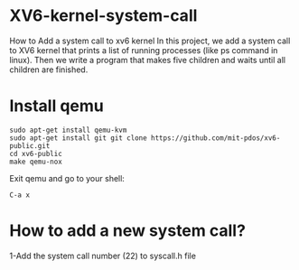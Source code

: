 # XV6-kernel-system-call
How to Add a system call to xv6 kernel
In this project, we add a system call to XV6 kernel that prints a list of running processes (like ps command in linux). Then we write a program that makes five children and waits until all children are finished.
# Install qemu
```
sudo apt-get install qemu-kvm
sudo apt-get install git git clone https://github.com/mit-pdos/xv6-public.git
cd xv6-public 
make qemu-nox
```
Exit qemu and go to your shell:
```
C-a x
```
# How to add a new system call?
1-Add the system call number (22) to syscall.h file
